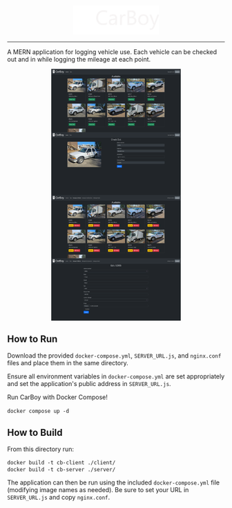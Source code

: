 <div align="center">
    <img width="200px" src=".github/CarBoy.png" alt="CarBoy"/>
</div>

---

A MERN application for logging vehicle use. Each vehicle can be checked out and in while logging the mileage at each point.

<div align="center">
    <div style="display: flex; flex-wrap: wrap; justify-content: space-evenly;">
        <img width="300px" src=".github/home.png" alt="A screenshot of CarBoy's home page"/>
        <img width="300px" src=".github/check_out.png" alt="A screenshot of CarBoy's check out page"/>
        <img width="300px" src=".github/manage_vehicles.png" alt="A screenshot of CarBoy's manage vehicles page"/>
        <img width="300px" src=".github/edit_vehicle.png" alt="A screenshot of CarBoy's edit vehicle page"/>
    </div>
</div>

## How to Run

Download the provided `docker-compose.yml`, `SERVER_URL.js`, and `nginx.conf` files and place them in the same directory.

Ensure all environment variables in `docker-compose.yml` are set appropriately and set the application's public address in `SERVER_URL.js`.

Run CarBoy with Docker Compose!

`docker compose up -d`

## How to Build

From this directory run:

```
docker build -t cb-client ./client/
docker build -t cb-server ./server/
```

The application can then be run using the included `docker-compose.yml` file (modifying image names as needed). Be sure to set your URL in `SERVER_URL.js` and copy `nginx.conf`.
